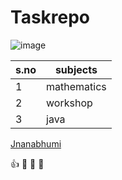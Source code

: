 # Taskrepo
![image](https://images.unsplash.com/photo-1453728013993-6d66e9c9123a?ixlib=rb-1.2.1&ixid=MnwxMjA3fDB8MHxzZWFyY2h8M3x8Zm9jdXN8ZW58MHx8MHx8&w=1000&q=80)

s.no|subjects
----|--------
1|mathematics
2|workshop
3|java

[Jnanabhumi](https://jnanabhumi.ap.gov.in/)

:+1:
🧑
🧑 🔼
